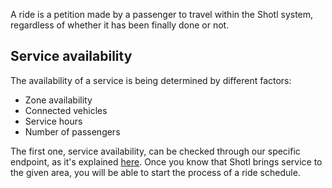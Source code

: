 A ride is a petition made by a passenger to travel within the Shotl system, 
regardless of whether it has been finally done or not.

## Service availability
The availability of a service is being determined by different factors:

- Zone availability
- Connected vehicles
- Service hours
- Number of passengers

The first one, service availability, can be checked through our specific endpoint, 
as it's explained [here](service-availability.md). Once you know that Shotl brings service to the given area, you will be able to start the process of a
ride schedule.
